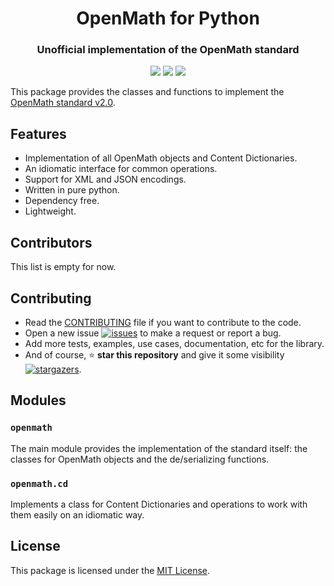 <hgroup class="no_toc_section">
<h1 align="center">OpenMath for Python</h1>
<h3 align="center">Unofficial implementation of the OpenMath standard</h3>
</hgroup>
<p align="center">
<img src="https://img.shields.io/badge/python-3.10-306998?style=for-the-badge&logo=python&logoColor=ffdc51">
<a role="link" href="https://openmath.org/standard/om20-2019-07-01/"><img src="https://img.shields.io/badge/OpenMath-2.0-5b78fd?style=for-the-badge"></a>
<a role="link" href="https://github.com/MiguelMJ/openmath-for-python/blob/main/LICENSE"><img src="https://img.shields.io/badge/license-MIT-informational?style=for-the-badge"/></a>
</p>

This package provides the classes and functions to implement the [OpenMath standard v2.0](https://openmath.org/standard/om20-2019-07-01/).

## Features

- Implementation of all OpenMath objects and Content Dictionaries.
- An idiomatic interface for common operations.
- Support for XML and JSON encodings.
- Written in pure python.
- Dependency free.
- Lightweight.

## Contributors

This list is empty for now.

## Contributing

- Read the [CONTRIBUTING](https://github.com/MiguelMJ/openmath-for-python/blob/main/CONTRIBURTING.md) file if you want to contribute to the code.
- Open a new issue [![issues](https://img.shields.io/github/issues/MiguelMJ/openmath-for-python?logo=github&style=social)](https://github.com/MiguelMJ/openmath-for-python/issues/new) to make a request or report a bug.
- Add more tests, examples, use cases, documentation, etc for the library.
- And of course, :star: **star this repository** and give it some visibility [![stargazers](https://img.shields.io/github/stars/MiguelMJ/openmath-for-python?logo=github&style=social)](https://github.com/MiguelMJ/openmath-for-python/stargazers).

## Modules

### `openmath`

The main module provides the implementation of the standard itself: the classes for OpenMath objects and the de/serializing functions.

### `openmath.cd`

Implements a class for Content Dictionaries and operations to work with them easily on an idiomatic way.

## License

This package is licensed under the [MIT License](https://github.com/MiguelMJ/openmath-for-python/blob/main/LICENSE).
